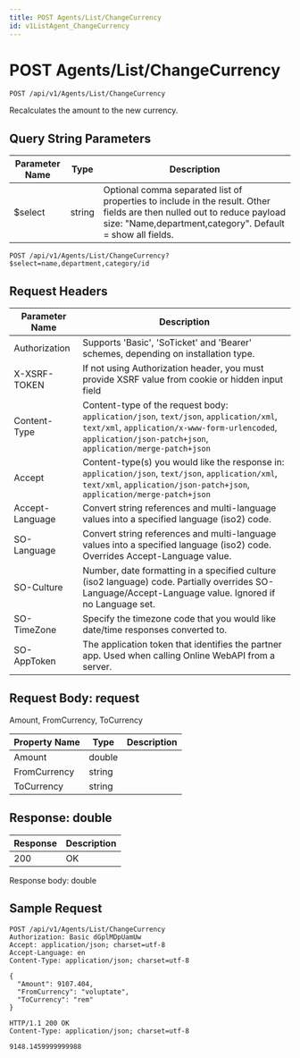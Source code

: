 ```yaml
---
title: POST Agents/List/ChangeCurrency
id: v1ListAgent_ChangeCurrency
---
```


# POST Agents/List/ChangeCurrency

```http
POST /api/v1/Agents/List/ChangeCurrency
```

Recalculates the amount to the new currency.







## Query String Parameters

| Parameter Name | Type |  Description |
|----------------|------|--------------|
| $select | string |  Optional comma separated list of properties to include in the result. Other fields are then nulled out to reduce payload size: "Name,department,category". Default = show all fields. |

```http
POST /api/v1/Agents/List/ChangeCurrency?$select=name,department,category/id
```


## Request Headers

| Parameter Name | Description |
|----------------|-------------|
| Authorization  | Supports 'Basic', 'SoTicket' and 'Bearer' schemes, depending on installation type. |
| X-XSRF-TOKEN   | If not using Authorization header, you must provide XSRF value from cookie or hidden input field |
| Content-Type | Content-type of the request body: `application/json`, `text/json`, `application/xml`, `text/xml`, `application/x-www-form-urlencoded`, `application/json-patch+json`, `application/merge-patch+json` |
| Accept         | Content-type(s) you would like the response in: `application/json`, `text/json`, `application/xml`, `text/xml`, `application/json-patch+json`, `application/merge-patch+json` |
| Accept-Language | Convert string references and multi-language values into a specified language (iso2) code. |
| SO-Language | Convert string references and multi-language values into a specified language (iso2) code. Overrides Accept-Language value. |
| SO-Culture | Number, date formatting in a specified culture (iso2 language) code. Partially overrides SO-Language/Accept-Language value. Ignored if no Language set. |
| SO-TimeZone | Specify the timezone code that you would like date/time responses converted to. |
| SO-AppToken | The application token that identifies the partner app. Used when calling Online WebAPI from a server. |

## Request Body: request  

Amount, FromCurrency, ToCurrency 

| Property Name | Type |  Description |
|----------------|------|--------------|
| Amount | double |  |
| FromCurrency | string |  |
| ToCurrency | string |  |


## Response: double



| Response | Description |
|----------------|-------------|
| 200 | OK |

Response body: double


## Sample Request

```http!
POST /api/v1/Agents/List/ChangeCurrency
Authorization: Basic dGplMDpUamUw
Accept: application/json; charset=utf-8
Accept-Language: en
Content-Type: application/json; charset=utf-8

{
  "Amount": 9107.404,
  "FromCurrency": "voluptate",
  "ToCurrency": "rem"
}
```

```http_
HTTP/1.1 200 OK
Content-Type: application/json; charset=utf-8

9148.1459999999988
```